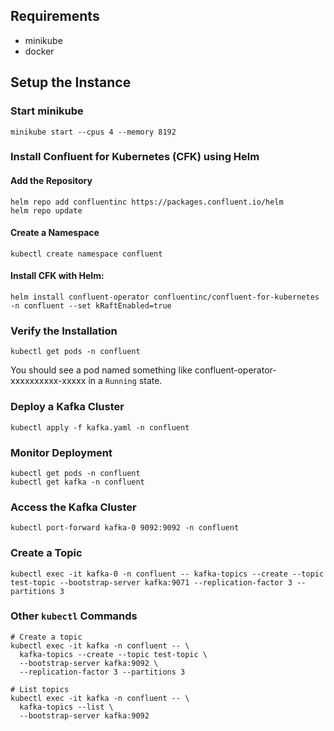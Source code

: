 ## Requirements

- minikube
- docker

## Setup the Instance

### Start minikube
```
minikube start --cpus 4 --memory 8192
```

### Install Confluent for Kubernetes (CFK) using Helm

#### Add the Repository
```
helm repo add confluentinc https://packages.confluent.io/helm
helm repo update
```

#### Create a Namespace

```
kubectl create namespace confluent
```

#### Install CFK with Helm:
```
helm install confluent-operator confluentinc/confluent-for-kubernetes -n confluent --set kRaftEnabled=true
```

### Verify the Installation
```
kubectl get pods -n confluent
```

You should see a pod named something like confluent-operator-xxxxxxxxxx-xxxxx in a `Running` state.

### Deploy a Kafka Cluster
```
kubectl apply -f kafka.yaml -n confluent
```

### Monitor Deployment
```
kubectl get pods -n confluent
kubectl get kafka -n confluent
```

### Access the Kafka Cluster
```
kubectl port-forward kafka-0 9092:9092 -n confluent
```

### Create a Topic
```
kubectl exec -it kafka-0 -n confluent -- kafka-topics --create --topic test-topic --bootstrap-server kafka:9071 --replication-factor 3 --partitions 3
```

### Other `kubectl` Commands

```
# Create a topic
kubectl exec -it kafka -n confluent -- \
  kafka-topics --create --topic test-topic \
  --bootstrap-server kafka:9092 \
  --replication-factor 3 --partitions 3

# List topics
kubectl exec -it kafka -n confluent -- \
  kafka-topics --list \
  --bootstrap-server kafka:9092
```